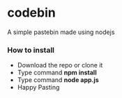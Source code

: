 # codebin
A simple pastebin made using nodejs



### How to install
* Download the repo or clone it  
* Type command **npm install**
* Type command **node app.js**
* Happy Pasting 

